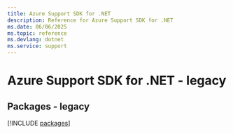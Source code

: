 ```yaml
---
title: Azure Support SDK for .NET
description: Reference for Azure Support SDK for .NET
ms.date: 06/06/2025
ms.topic: reference
ms.devlang: dotnet
ms.service: support
---
```

# Azure Support SDK for .NET - legacy
## Packages - legacy
[!INCLUDE [packages](support-index.md)]
